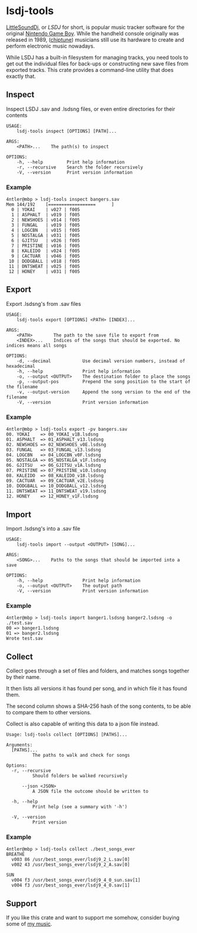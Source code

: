 # lsdj-tools

[LittleSoundDj](https://www.littlesounddj.com/lsd/index.php), or _LSDJ_ for short, is popular music tracker software for the original [Nintendo Game Boy](https://en.wikipedia.org/wiki/Game_Boy). While the handheld console originally was released in 1989, ([chiptune](https://en.wikipedia.org/wiki/Chiptune)) musicians still use its hardware to create and perform electronic music nowadays.

While LSDJ has a built-in filesystem for managing tracks, you need tools to get out the individual files for back-ups or constructing new save files from exported tracks. This crate provides a command-line utility that does exactly that.

## Inspect

Inspect LSDJ .sav and .lsdsng files, or even entire directories for their contents

```console
USAGE:
    lsdj-tools inspect [OPTIONS] [PATH]...

ARGS:
    <PATH>...    The path(s) to inspect

OPTIONS:
    -h, --help         Print help information
    -r, --recursive    Search the folder recursively
    -V, --version      Print version information
```

### Example

```console
4ntler@mbp > lsdj-tools inspect bangers.sav
Mem 144/192    [==================      ]
  0 | YOKAI    | v027 | f005
  1 | ASPHALT  | v019 | f005
  2 | NEWSHOES | v014 | f005
  3 | FUNGAL   | v019 | f005
  4 | LOGCBN   | v015 | f005
  5 | NOSTALGA | v031 | f005
  6 | GJITSU   | v026 | f005
  7 | PRISTINE | v016 | f005
  8 | KALEIDO  | v024 | f005
  9 | CACTUAR  | v046 | f005
 10 | DODGBALL | v018 | f005
 11 | DNTSWEAT | v025 | f005
 12 | HONEY    | v031 | f005
```

## Export

Export .lsdsng's from .sav files

```console
USAGE:
    lsdj-tools export [OPTIONS] <PATH> [INDEX]...

ARGS:
    <PATH>        The path to the save file to export from
    <INDEX>...    Indices of the songs that should be exported. No indices means all songs

OPTIONS:
    -d, --decimal            Use decimal version numbers, instead of hexadecimal
    -h, --help               Print help information
    -o, --output <OUTPUT>    The destination folder to place the songs
    -p, --output-pos         Prepend the song position to the start of the filename
    -v, --output-version     Append the song version to the end of the filename
    -V, --version            Print version information
```

### Example

```console
4ntler@mbp > lsdj-tools export -pv bangers.sav
00. YOKAI    => 00_YOKAI_v1B.lsdsng
01. ASPHALT  => 01_ASPHALT_v13.lsdsng
02. NEWSHOES => 02_NEWSHOES_v0E.lsdsng
03. FUNGAL   => 03_FUNGAL_v13.lsdsng
04. LOGCBN   => 04_LOGCBN_v0F.lsdsng
05. NOSTALGA => 05_NOSTALGA_v1F.lsdsng
06. GJITSU   => 06_GJITSU_v1A.lsdsng
07. PRISTINE => 07_PRISTINE_v10.lsdsng
08. KALEIDO  => 08_KALEIDO_v18.lsdsng
09. CACTUAR  => 09_CACTUAR_v2E.lsdsng
10. DODGBALL => 10_DODGBALL_v12.lsdsng
11. DNTSWEAT => 11_DNTSWEAT_v19.lsdsng
12. HONEY    => 12_HONEY_v1F.lsdsng
```

## Import

Import .lsdsng's into a .sav file

```console
USAGE:
    lsdj-tools import --output <OUTPUT> [SONG]...

ARGS:
    <SONG>...    Paths to the songs that should be imported into a save

OPTIONS:
    -h, --help               Print help information
    -o, --output <OUTPUT>    The output path
    -V, --version            Print version information
```

### Example

```console
4ntler@mbp > lsdj-tools import banger1.lsdsng banger2.lsdsng -o ./test.sav
00 => banger1.lsdsng
01 => banger2.lsdsng
Wrote test.sav
```

## Collect

Collect goes through a set of files and folders, and matches songs together by their name.

It then lists all versions it has found per song, and in which file it has found them.

The second column shows a SHA-256 hash of the song contents, to be able to compare them to other versions.

Collect is also capable of writing this data to a json file instead.

```console
Usage: lsdj-tools collect [OPTIONS] [PATHS]...

Arguments:
  [PATHS]...
          The paths to walk and check for songs

Options:
  -r, --recursive
          Should folders be walked recursively

      --json <JSON>
          A JSON file the outcome should be written to

  -h, --help
          Print help (see a summary with '-h')

  -V, --version
          Print version
```

### Example

```console
4ntler@mbp > lsdj-tools collect ./best_songs_ever
BREATHE
  v003 86 /usr/best_songs_ever/lsdj9_2_L.sav[0]
  v002 43 /usr/best_songs_ever/lsdj9_2_A.sav[0]

SUN
  v004 f3 /usr/best_songs_ever/lsdj9_4_0_sun.sav[1]
  v004 f3 /usr/best_songs_ever/lsdj9_4_0.sav[1]
```

## Support

If you like this crate and want to support me somehow, consider buying some of [my music](https://4ntler.bandcamp.com/).